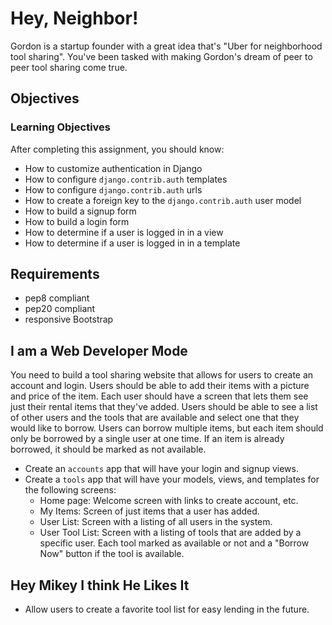 # Hey, Neighbor!
Gordon is a startup founder with a great idea that's "Uber for neighborhood tool sharing".
You've been tasked with making Gordon's dream of peer to peer tool sharing come true.
## Objectives
### Learning Objectives
After completing this assignment, you should know:
 * How to customize authentication in Django
 * How to configure `django.contrib.auth` templates
 * How to configure `django.contrib.auth` urls
 * How to create a foreign key to the `django.contrib.auth` user model
 * How to build a signup form
 * How to build a login form
 * How to determine if a user is logged in in a view
 * How to determine if a user is logged in in a template
## Requirements
* pep8 compliant 
* pep20 compliant
* responsive Bootstrap
## I am a Web Developer Mode
You need to build a tool sharing website that allows for users to create an account and login. Users should be able to add their items with a picture and price of the item.
Each user should have a screen that lets them see just their rental items that they've added.
Users should be able to see a list of other users and the tools that are available and select one that they would like to borrow. Users can borrow multiple items, but each item should only be borrowed by a single user at one time.
If an item is already borrowed, it should be marked as not available.
 * Create an `accounts` app that will have your login and signup views.
 * Create a `tools` app that will have your models, views, and templates for the following screens:
 	* Home page: Welcome screen with links to create account, etc.
 	* My Items: Screen of just items that a user has added.
 	* User List: Screen with a listing of all users in the system.
 	* User Tool List: Screen with a listing of tools that are added by a specific user. Each tool marked as available or not and a "Borrow Now" button if the tool is available.
## Hey Mikey I think He Likes It
* Allow users to create a favorite tool list for easy lending in the future.